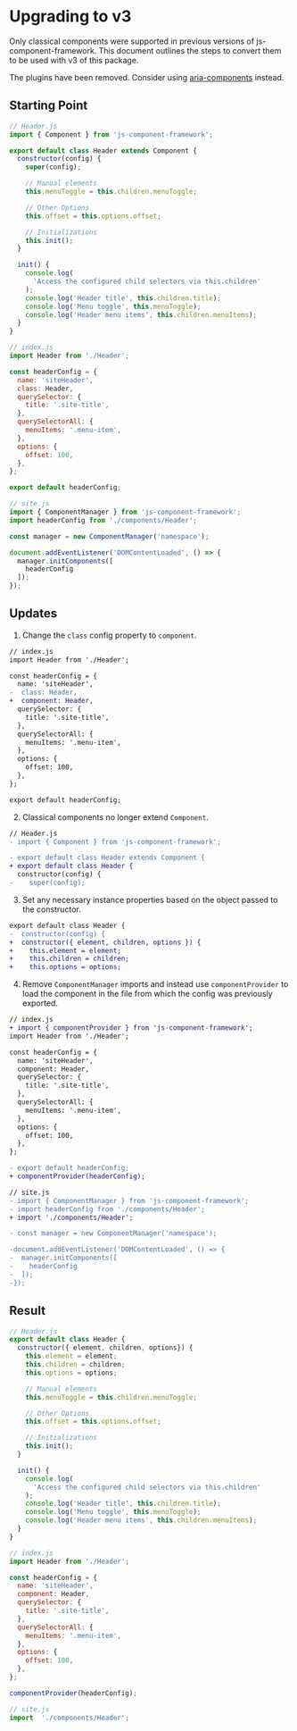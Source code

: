 Upgrading to v3
=======================

Only classical components were supported in previous versions of js-component-framework. This document outlines the steps to convert them to be used with v3 of this package.

The plugins have been removed. Consider using [aria-components](https://www.npmjs.com/package/aria-components) instead.

## Starting Point

```javascript
// Header.js
import { Component } from 'js-component-framework';

export default class Header extends Component {
  constructor(config) {
    super(config);

    // Manual elements
    this.menuToggle = this.children.menuToggle;

    // Other Options
    this.offset = this.options.offset;

    // Initializations
    this.init();
  }

  init() {
    console.log(
      'Access the configured child selectors via this.children'
    );
    console.log('Header title', this.children.title);
    console.log('Menu toggle', this.menuToggle);
    console.log('Header menu items', this.children.menuItems);
  }
}
```

```javascript
// index.js
import Header from './Header';

const headerConfig = {
  name: 'siteHeader',
  class: Header,
  querySelector: {
    title: '.site-title',
  },
  querySelectorAll: {
    menuItems: '.menu-item',
  },
  options: {
    offset: 100,
  },
};

export default headerConfig;
```

```javascript
// site.js
import { ComponentManager } from 'js-component-framework';
import headerConfig from './components/Header';

const manager = new ComponentManager('namespace');

document.addEventListener('DOMContentLoaded', () => {
  manager.initComponents([
    headerConfig
  ]);
});
```

## Updates

1. Change the `class` config property to `component`.

```diff
// index.js
import Header from './Header';

const headerConfig = {
  name: 'siteHeader',
-  class: Header,
+  component: Header,
  querySelector: {
    title: '.site-title',
  },
  querySelectorAll: {
    menuItems: '.menu-item',
  },
  options: {
    offset: 100,
  },
};

export default headerConfig;
```

2. Classical components no longer extend `Component`.

```diff
// Header.js
- import { Component } from 'js-component-framework';

- export default class Header extends Component {
+ export default class Header {
  constructor(config) {
-    super(config);
```

3. Set any necessary instance properties based on the object passed to the constructor.

```diff
export default class Header {
-  constructor(config) {
+  constructor({ element, children, options }) {
+    this.element = element;
+    this.children = children;
+    this.options = options;
```


4. Remove `ComponentManager` imports and instead use `componentProvider` to load the component in the file from which  the config was previously exported.

```diff
// index.js
+ import { componentProvider } from 'js-component-framework';
import Header from './Header';

const headerConfig = {
  name: 'siteHeader',
  component: Header,
  querySelector: {
    title: '.site-title',
  },
  querySelectorAll: {
    menuItems: '.menu-item',
  },
  options: {
    offset: 100,
  },
};

- export default headerConfig;
+ componentProvider(headerConfig);
```

```diff
// site.js
- import { ComponentManager } from 'js-component-framework';
- import headerConfig from './components/Header';
+ import './components/Header';

- const manager = new ComponentManager('namespace');

-document.addEventListener('DOMContentLoaded', () => {
-  manager.initComponents([
-    headerConfig
-  ]);
-});
```

## Result

```javascript
// Header.js
export default class Header {
  constructor({ element, children, options}) {
    this.element = element;
    this.children = children;
    this.options = options;

    // Manual elements
    this.menuToggle = this.children.menuToggle;

    // Other Options
    this.offset = this.options.offset;

    // Initializations
    this.init();
  }

  init() {
    console.log(
      'Access the configured child selectors via this.children'
    );
    console.log('Header title', this.children.title);
    console.log('Menu toggle', this.menuToggle);
    console.log('Header menu items', this.children.menuItems);
  }
}
```

```javascript
// index.js
import Header from './Header';

const headerConfig = {
  name: 'siteHeader',
  component: Header,
  querySelector: {
    title: '.site-title',
  },
  querySelectorAll: {
    menuItems: '.menu-item',
  },
  options: {
    offset: 100,
  },
};

componentProvider(headerConfig);
```

```javascript
// site.js
import  './components/Header';
```

